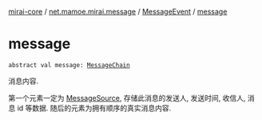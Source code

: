 [mirai-core](../../index.md) / [net.mamoe.mirai.message](../index.md) / [MessageEvent](index.md) / [message](./message.md)

# message

`abstract val message: `[`MessageChain`](../../net.mamoe.mirai.message.data/-message-chain/index.md)

消息内容.

第一个元素一定为 [MessageSource](../../net.mamoe.mirai.message.data/-message-source/index.md), 存储此消息的发送人, 发送时间, 收信人, 消息 id 等数据.
随后的元素为拥有顺序的真实消息内容.

